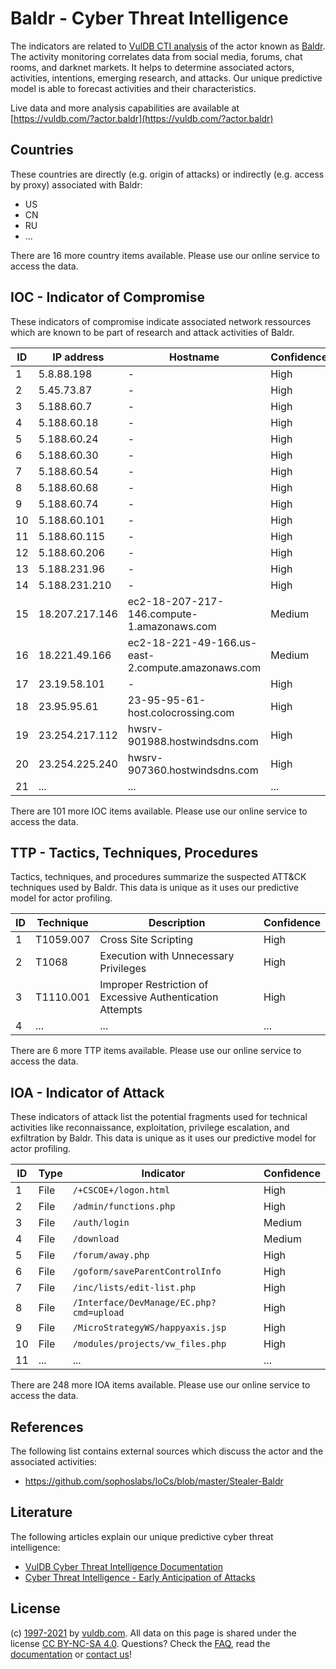 # Baldr - Cyber Threat Intelligence

The indicators are related to [VulDB CTI analysis](https://vuldb.com/?doc.cti) of the actor known as [Baldr](https://vuldb.com/?actor.baldr). The activity monitoring correlates data from social media, forums, chat rooms, and darknet markets. It helps to determine associated actors, activities, intentions, emerging research, and attacks. Our unique predictive model is able to forecast activities and their characteristics.

Live data and more analysis capabilities are available at [https://vuldb.com/?actor.baldr](https://vuldb.com/?actor.baldr)

## Countries

These countries are directly (e.g. origin of attacks) or indirectly (e.g. access by proxy) associated with Baldr:

* US
* CN
* RU
* ...

There are 16 more country items available. Please use our online service to access the data.

## IOC - Indicator of Compromise

These indicators of compromise indicate associated network ressources which are known to be part of research and attack activities of Baldr.

ID | IP address | Hostname | Confidence
-- | ---------- | -------- | ----------
1 | 5.8.88.198 | - | High
2 | 5.45.73.87 | - | High
3 | 5.188.60.7 | - | High
4 | 5.188.60.18 | - | High
5 | 5.188.60.24 | - | High
6 | 5.188.60.30 | - | High
7 | 5.188.60.54 | - | High
8 | 5.188.60.68 | - | High
9 | 5.188.60.74 | - | High
10 | 5.188.60.101 | - | High
11 | 5.188.60.115 | - | High
12 | 5.188.60.206 | - | High
13 | 5.188.231.96 | - | High
14 | 5.188.231.210 | - | High
15 | 18.207.217.146 | ec2-18-207-217-146.compute-1.amazonaws.com | Medium
16 | 18.221.49.166 | ec2-18-221-49-166.us-east-2.compute.amazonaws.com | Medium
17 | 23.19.58.101 | - | High
18 | 23.95.95.61 | 23-95-95-61-host.colocrossing.com | High
19 | 23.254.217.112 | hwsrv-901988.hostwindsdns.com | High
20 | 23.254.225.240 | hwsrv-907360.hostwindsdns.com | High
21 | ... | ... | ...

There are 101 more IOC items available. Please use our online service to access the data.

## TTP - Tactics, Techniques, Procedures

Tactics, techniques, and procedures summarize the suspected ATT&CK techniques used by Baldr. This data is unique as it uses our predictive model for actor profiling.

ID | Technique | Description | Confidence
-- | --------- | ----------- | ----------
1 | T1059.007 | Cross Site Scripting | High
2 | T1068 | Execution with Unnecessary Privileges | High
3 | T1110.001 | Improper Restriction of Excessive Authentication Attempts | High
4 | ... | ... | ...

There are 6 more TTP items available. Please use our online service to access the data.

## IOA - Indicator of Attack

These indicators of attack list the potential fragments used for technical activities like reconnaissance, exploitation, privilege escalation, and exfiltration by Baldr. This data is unique as it uses our predictive model for actor profiling.

ID | Type | Indicator | Confidence
-- | ---- | --------- | ----------
1 | File | `/+CSCOE+/logon.html` | High
2 | File | `/admin/functions.php` | High
3 | File | `/auth/login` | Medium
4 | File | `/download` | Medium
5 | File | `/forum/away.php` | High
6 | File | `/goform/saveParentControlInfo` | High
7 | File | `/inc/lists/edit-list.php` | High
8 | File | `/Interface/DevManage/EC.php?cmd=upload` | High
9 | File | `/MicroStrategyWS/happyaxis.jsp` | High
10 | File | `/modules/projects/vw_files.php` | High
11 | ... | ... | ...

There are 248 more IOA items available. Please use our online service to access the data.

## References

The following list contains external sources which discuss the actor and the associated activities:

* https://github.com/sophoslabs/IoCs/blob/master/Stealer-Baldr

## Literature

The following articles explain our unique predictive cyber threat intelligence:

* [VulDB Cyber Threat Intelligence Documentation](https://vuldb.com/?doc.cti)
* [Cyber Threat Intelligence - Early Anticipation of Attacks](https://www.scip.ch/en/?labs.20201022)

## License

(c) [1997-2021](https://vuldb.com/?doc.changelog) by [vuldb.com](https://vuldb.com/?doc.about). All data on this page is shared under the license [CC BY-NC-SA 4.0](https://creativecommons.org/licenses/by-nc-sa/4.0/). Questions? Check the [FAQ](https://vuldb.com/?doc.faq), read the [documentation](https://vuldb.com/?doc) or [contact us](https://vuldb.com/?contact)!
